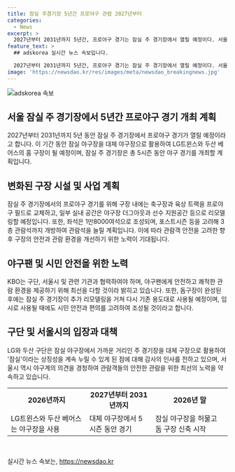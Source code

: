 ```yaml
---
title: 잠실 주경기장 5년간 프로야구 관람 2027년부터
categories:
  - News
excerpt: >
  2027년부터 2031년까지 5년간, 프로야구 경기는 잠실 주 경기장에서 열릴 예정이다. 서울시는 잠실 돔구장 건립으로 기존 야구장을 대체할 계획이며, LG트윈스와 두산 베어스는 이 기간동안 대체 야구장에서 경기를 치를 것이다. 잠실 주 경기장은 KBO 매뉴얼에 맞게 리모델링되고, 관람객 안전을 위한 작업에 한화 컨소시엄이 참여한다. 잠실 돔구장이 완공되면 잠실 주 경기장은 다시 쓰일 것으로 예상되며, 서울시는 시민 안전과 편의를 고려한 조성을 약속하고 있다. LG와 두산 구단은 주 경기장에서의 경기를 환영하며, 서울시의 결정에 감사의 뜻을 표했다.
feature_text: >
  ## adskorea 실시간 뉴스 속보입니다.

  2027년부터 2031년까지 5년간, 프로야구 경기는 잠실 주 경기장에서 열릴 예정이다. 서울시는 잠실 돔구장 건립으로 기존 야구장을 대체할 계획이며, LG트윈스와 두산 베어스는 이 기간동안 대체 야구장에서 경기를 치를 것이다. 잠실 주 경기장은 KBO 매뉴얼에 맞게 리모델링되고, 관람객 안전을 위한 작업에 한화 컨소시엄이 참여한다. 잠실 돔구장이 완공되면 잠실 주 경기장은 다시 쓰일 것으로 예상되며, 서울시는 시민 안전과 편의를 고려한 조성을 약속하고 있다. LG와 두산 구단은 주 경기장에서의 경기를 환영하며, 서울시의 결정에 감사의 뜻을 표했다.
image: 'https://newsdao.kr/res/images/meta/newsdao_breakingnews.jpg'
---
```


<p><img src="https://newsdao.kr/res/images/meta/newsdao_breakingnews.jpg" alt="adskorea 속보" /></p>

<h2 data-ke-size="size26">서울 잠실 주 경기장에서 5년간 프로야구 경기 개최 계획</h2>

<p data-ke-size="size16">2027년부터 2031년까지 5년 동안 잠실 주 경기장에서 프로야구 경기가 열릴 예정이라고 합니다. 이 기간 동안 잠실 야구장을 대체 야구장으로 활용하여 LG트윈스와 두산 베어스의 홈 구장이 될 예정이며, 잠실 주 경기장은 총 5시즌 동안 야구 경기를 개최할 계획입니다.</p>

<h2 data-ke-size="size26">변화된 구장 시설 및 사업 계획</h2>

<p data-ke-size="size16">잠실 주 경기장에서의 프로야구 경기를 위해 구장 내에는 축구장과 육상 트랙을 프로야구 필드로 교체하고, 일부 실내 공간은 야구장 더그아웃과 선수 지원공간 등으로 리모델링할 예정입니다. 또한, 좌석은 1만8000여석으로 조성되며, 포스트시즌 등을 고려해 3층 관람석까지 개방하여 관람석을 늘릴 계획입니다. 이에 따라 관람객 안전을 고려한 향후 구장의 안전과 관람 환경을 개선하기 위한 노력이 기대됩니다.</p>

<h2 data-ke-size="size26">야구팬 및 시민 안전을 위한 노력</h2>

<p data-ke-size="size16">KBO는 구단, 서울시 및 관련 기관과 협력하여야 하며, 야구팬에게 안전하고 쾌적한 관람 환경을 제공하기 위해 최선을 다할 것이라 밝히고 있습니다. 또한, 돔구장이 완성된 후에는 잠실 주 경기장이 추가 리모델링을 거쳐 다시 기존 용도대로 사용될 예정이며, 임시로 사용될 때에도 시민 안전과 편의를 고려하여 조성될 것이라고 합니다.</p>

<h2 data-ke-size="size26">구단 및 서울시의 입장과 대책</h2>

<p data-ke-size="size16">LG와 두산 구단은 잠실 야구장에서 가까운 거리인 주 경기장을 대체 구장으로 활용하여 '잠실'이라는 상징성을 계속 누릴 수 있게 된 점에 대해 감사의 인사를 전하고 있으며, 서울시 역시 야구계의 의견을 경청하여 관람객들의 안전한 관람을 위한 최선의 노력을 약속하고 있습니다.</p>

<table>
  <tr>
    <td style="text-align: center; height: 17px;"><b>2026년까지</b></td>
    <td style="text-align: center; height: 17px;"><b>2027년부터 2031년까지</b></td>
    <td style="text-align: center; height: 17px;"><b>2026년 말</b></td>
  </tr>
  <tr>
    <td>LG트윈스와 두산 베어스는 야구장을 사용</td>
    <td>대체 야구장에서 5시즌 동안 경기</td>
    <td>잠실 야구장을 허물고 돔 구장 신축 시작</td>
  </tr>
</table>

<p data-ke-size="size16">&nbsp;</p>
실시간 뉴스 속보는, <a href="https://newsdao.kr" rel="dofollow">https://newsdao.kr</a>


